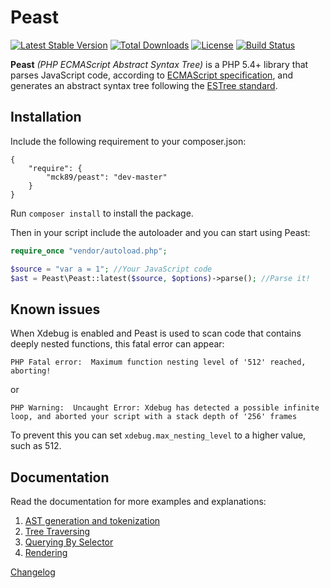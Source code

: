 Peast
==========

[![Latest Stable Version](https://poser.pugx.org/mck89/peast/v/stable)](https://packagist.org/packages/mck89/peast)
[![Total Downloads](https://poser.pugx.org/mck89/peast/downloads)](https://packagist.org/packages/mck89/peast)
[![License](https://poser.pugx.org/mck89/peast/license)](https://packagist.org/packages/mck89/peast)
[![Build Status](https://github.com/mck89/peast/actions/workflows/test.yml/badge.svg)](https://github.com/mck89/peast/actions/workflows/test.yml)


**Peast** _(PHP ECMAScript Abstract Syntax Tree)_ is a PHP 5.4+ library that parses JavaScript code, according to [ECMAScript specification](http://www.ecma-international.org/publications/standards/Ecma-262.htm), and generates an abstract syntax tree following the [ESTree standard](https://github.com/estree/estree).

Installation
-------------
Include the following requirement to your composer.json:
```
{
	"require": {
		"mck89/peast": "dev-master"
	}
}
```

Run `composer install` to install the package.

Then in your script include the autoloader and you can start using Peast:

```php
require_once "vendor/autoload.php";

$source = "var a = 1"; //Your JavaScript code
$ast = Peast\Peast::latest($source, $options)->parse(); //Parse it!
```

Known issues
-------------
When Xdebug is enabled and Peast is used to scan code that contains deeply nested functions, this fatal error can appear:
```
PHP Fatal error:  Maximum function nesting level of '512' reached, aborting!
```
or
```
PHP Warning:  Uncaught Error: Xdebug has detected a possible infinite loop, and aborted your script with a stack depth of '256' frames
```
To prevent this you can set `xdebug.max_nesting_level` to a higher value, such as 512.

Documentation
-------------
Read the documentation for more examples and explanations:

 1. [AST generation and tokenization](doc/ast-and-tokenization.md)
 2. [Tree Traversing](doc/tree-traversing.md)
 3. [Querying By Selector](doc/querying-by-selector.md)
 4. [Rendering](doc/rendering.md)

[Changelog](doc/changelog.md)
